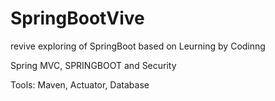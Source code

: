 # SpringBootVive
revive exploring of SpringBoot based on Leurning by Codinng

Spring MVC, SPRINGBOOT and Security

Tools: Maven, Actuator, Database

